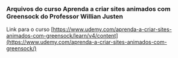 ### Arquivos do curso Aprenda a criar sites animados com Greensock do Professor Willian Justen

Link para o curso [https://www.udemy.com/aprenda-a-criar-sites-animados-com-greensock/learn/v4/content](https://www.udemy.com/aprenda-a-criar-sites-animados-com-greensock/)